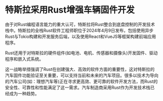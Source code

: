 # 特斯拉采用Rust增强车辆固件开发

由于对Rust编程语言能力的重大认可，特斯拉将Rust整合到底盘控制的开发技术栈中。特斯拉的全栈Rust软件工程师职位于2024年4月9日发布，包括使用异步Rust与Tokio构建和开发服务后端，以及使用React和VueJS等框架构建前端应用程序。

Rust还用于对特斯拉的硬件组件(如电池、电机、传感器和摄像头)开发固件、驱动程序和嵌入式系统。

这一战略举措强调了Rust在创建强大、高效的软件方面的重要性，这对特斯拉的汽车固件功能验证至关重要，可以支持当前和未来的汽车项目。很多以技术为导向的汽车公司(如：理想汽车等)正在寻求更高效、更可靠的软件开发方法，而Rust的安全性、可靠性和性能满足了这一需求。汽车制造商采用Rust作为开发技术栈已经成为一种趋势。